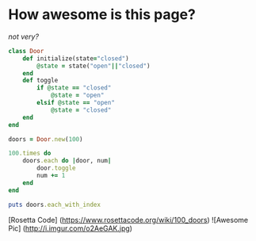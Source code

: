 # How awesome is this page?

*not very?*

```ruby
class Door
    def initialize(state="closed")
        @state = state("open"||"closed")
    end
    def toggle
        if @state == "closed"
            @state = "open"
        elsif @state == "open"
            @state = "closed"
    end 
end

doors = Door.new(100)

100.times do
    doors.each do |door, num| 
        door.toggle 
        num += 1 
    end
end

puts doors.each_with_index
```

[Rosetta Code] (https://www.rosettacode.org/wiki/100_doors)
![Awesome Pic] (http://i.imgur.com/o2AeGAK.jpg)

